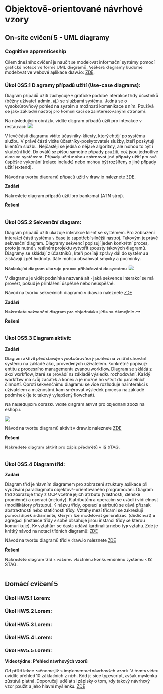 # Objektově-orientované návrhové vzory

## On-site cvičení 5 - UML diagramy

### Cognitive apprenticeship

Cílem dnešního cvičení je naučit se modelovat informační systémy pomocí grafické notace ve formě UML diagramů. Veškeré diagramy budeme modelovat ve webové aplikace draw.io: [ZDE](https://app.diagrams.net/).

### Úkol OS5.1 Diagramy případů užití (Use-case diagrams):

Diagram případů užití zachycuje v grafické podobě interakce třídy účastníků (běžný uživatel, admin, aj.) se službami systému. Jedná se o vysokoúrovňový pohled na systém a možnosti komunikace s ním. Používá se jako základní nástroj pro komunikaci se zainteresovanými stranami.

Na následujícím obrázku vidíte diagram případů užití pro interakce v restauraci:
<img src="https://upload.wikimedia.org/wikipedia/commons/7/7b/Restaurant_Model.png"/>

V levé části diagramu vidíte účastníky-klienty, který chtějí po systému službu. V právé části vidíte účastníky-poskytovatele služby, kteří poskytují klientům službu. Nejčastěji se jedná o nějaké algoritmy, ale mohou to být i skuteční lidé. Do oválů se píšou samotné případy použití, což jsou jednotlivé akce se systémem. Případy užití mohou zahrnovat jiné případy užití pro své úspěšné vykonání (relace include) nebo mohou být rozšířeny o jiné případy užití (extend).

Návod na tvorbu diagramů případů užití v draw.io naleznete [ZDE](https://drawio-app.com/uml-use-case-diagrams-with-draw-io/).

**Zadání**

Nakreslete diagram případů užití pro bankomat (ATM stroj). 

**Řešení**

```

```

### Úkol OS5.2 Sekvenční diagram:

Diagram případů užití ukazuje interakce klient se systémem. Pro zobrazení interakcí částí systému v čase je zapotřebí silnější nástroj. Takovým je právě sekvenční diagram. Diagramy sekvencí popisují jeden konkrétní proces, proto je nutné v reálném projektu vytvořit spousty takových diagramů. Diagramy se skládají z účastníků , kteří posílají zprávy dál do systému a získávají zpět hodnoty. Dále mohou obsahovat smyčky a podmínky.

Následující diagram ukazuje proces přihlašování do systému: <img src=https://i.pinimg.com/736x/2a/31/0f/2a310f8da6b3179e2c5edf3d16f2c83b.jpg>

V diagramu je vidět podmínka nazvaná alt - jaká sekvence interakcí se má provést, pokud je přihlášení úspěšné nebo neúspěšné.

Návod na tvorbu sekvečních diagramů v draw.io naleznete [ZDE](https://drawio-app.com/create-uml-sequence-diagrams-in-draw-io/)

**Zadání**

Nakreslete sekvenční diagram pro objednávku jídla na dámejídlo.cz.

**Řešení**

```

```

### Úkol OS5.3 Diagram aktivit:

**Zadání**

Diagram aktivit představuje vysokoúrovňový pohled na vnitřní chování systému na základě akcí, provedených uživatelem. Konkrétně popisuje entitu z procesního managementu zvanou workflow. Diagram se skládá z akcí workflow, které se provádí na základě výsledku rozhodování. Každý workflow má svůj začátek a konec a je možné ho větvit do paralelních činností. Oproti sekvenčnímu diagramu se více rozhoduje na interakci s uživatelem a možnostmi, kam směrovat výsledek procesu na základě podmínek (je to takový vylepšený flowchart). 

Na následujícím obrázku vidíte diagram aktivit pro objednání zboží na eshopu.

<img src="https://www.google.com/url?sa=i&url=https%3A%2F%2Fgitmind.com%2Factivity-diagram-example.html&psig=AOvVaw1T_eByawPgW6LJ8FPB8-Gj&ust=1667304327746000&source=images&cd=vfe&ved=0CA0QjRxqFwoTCPD0uuO2ivsCFQAAAAAdAAAAABBM"/>

Návod na tvorbu diagramů aktivit v draw.io naleznete [ZDE](https://drawio-app.com/create-uml-activity-diagrams-in-draw-io/)

**Řešení**

Nakreslete diagram aktivit pro zápis předmětů v IS STAG.

```

```

### Úkol OS5.4 Diagram tříd:

**Zadání**

Diagram tříd je hlavním diagramem pro zobrazení struktury aplikace při využívání paradiagmatu objektově-orientovaného programování. Diagram tříd zobrazuje třídy z OOP včetně jejich atributů (vlastnosti, členské proměnné) a operací (metody). K atributům a operacím se uvádí i viditelnost (modifikátory přístupu). K názvu třídy, operací a atributů se dává příznak abstraktnosti nebo statičnosti třídy. Vztahy mezí třídami se zakreslují pomocí šipek a diamantů, kterými lze modelovat generalizaci (dědičnost) a agregaci (instance třídy v sobě obsahuje jinou instanci třídy se kterou komunikuje). Ke vztahům se často udává kardinalita nebo typ vztahu. Zde je krátký návod na notaci třídních diagramů: [ZDE](https://courses.cs.washington.edu/courses/cse403/11sp/lectures/lecture08-uml1.pdf)

Návod na tvorbu diagramů tříd v draw.io naleznete [ZDE](https://drawio-app.com/uml-class-diagrams-in-draw-io/)

**Řešení**

Nakreslete diagram tříd k vašemu vlastnímu konkurenčnímu systému k IS STAG.

```

```


## Domácí cvičení 5

### Úkol HW5.1 Lorem:

### Úkol HW5.2 Lorem:

### Úkol HW5.3 Lorem:

### Úkol HW5.4 Lorem:

### Úkol HW5.5 Lorem:


**Video týdne: Přehled návrhových vzorů**

Od příští lekce začneme již s implementací návrhových vzorů. V tomto videu uvidíte přehled 10 základních z nich. Kód je sice typescript, avšak myšlenka zůstává platná. Doporučuji udělat si zápisky o tom, kdy takový návrhový vzor použít a jeho hlavní myšlenku. [ZDE](https://www.youtube.com/watch?v=tv-_1er1mWI)
